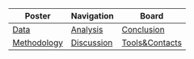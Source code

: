 | <center>Poster</center>         | <center>Navigation</center>              | <center>Board</center>                   |
|:--------------------------------|:-----------------------------------------|:-----------------------------------------|
| [Data](./Data.md)               | [Analysis](./Analysis.md)                | [Conclusion](./Discussion&Conclusion.md) |
| [Methodology](./Methodology.md) | [Discussion](./Discussion&Conclusion.md) | [Tools&Contacts](./contacts.md)          |
